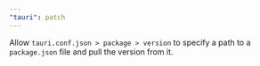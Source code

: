 ```yaml
---
"tauri": patch
---
```


Allow `tauri.conf.json > package > version` to specify a path to a `package.json` file and pull the version from it.
